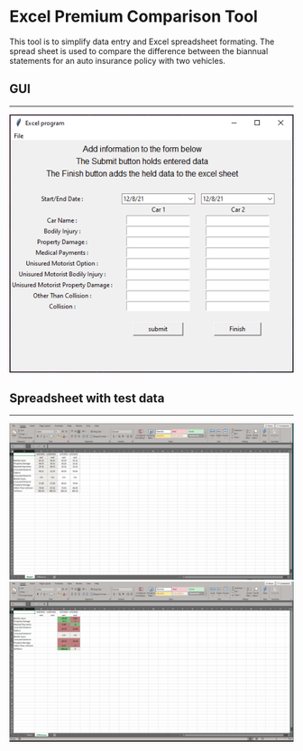 # Excel Premium Comparison Tool
This tool is to simplify data entry and Excel spreadsheet formating. The spread sheet is used to compare the difference between the biannual statements for an auto insurance policy with two vehicles.

## GUI
----
![gui](pictures/gui_pic.png)

## Spreadsheet with test data
----
![spreadsheet page1](pictures/page1.png)
![spreadsheet page2](pictures/page2.png)